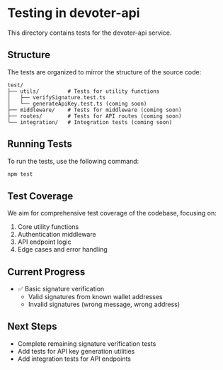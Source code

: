 # Testing in devoter-api

This directory contains tests for the devoter-api service.

## Structure

The tests are organized to mirror the structure of the source code:

```
test/
├── utils/         # Tests for utility functions
│   ├── verifySignature.test.ts
│   └── generateApiKey.test.ts (coming soon)
├── middleware/    # Tests for middleware (coming soon)
├── routes/        # Tests for API routes (coming soon)
└── integration/   # Integration tests (coming soon)
```

## Running Tests

To run the tests, use the following command:

```bash
npm test
```

## Test Coverage

We aim for comprehensive test coverage of the codebase, focusing on:

1. Core utility functions
2. Authentication middleware
3. API endpoint logic
4. Edge cases and error handling

## Current Progress

- ✅ Basic signature verification
  - Valid signatures from known wallet addresses
  - Invalid signatures (wrong message, wrong address)

## Next Steps

- Complete remaining signature verification tests
- Add tests for API key generation utilities
- Add integration tests for API endpoints
